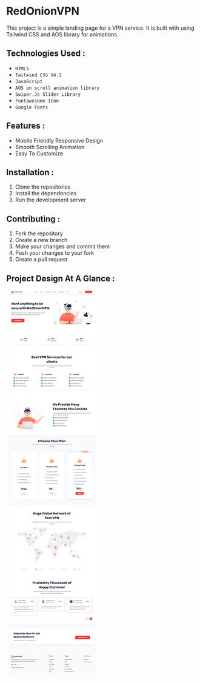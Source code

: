 # RedOnionVPN
This project is a simple landing page for a VPN service. It is built with using Tailwind CSS and AOS library for animations.

## Technologies Used :
- `HTML5`
- `Tailwind CSS V4.1`
- `JavaScript`
- `AOS on scroll animation library`
- `Swiper.Js Slider Library`
- `Fontawesome Icon`
- `Google Fonts`

## Features :
- Mobile Friendly Responsive Design
- Smooth Scrolling Animation
- Easy To Customize

## Installation :
1. Clone the repositories
2. Install the dependencies
3. Run the development server

## Contributing :
1. Fork the repository
2. Create a new branch
3. Make your changes and commit them
4. Push your changes to your fork
5. Create a pull request

## Project Design At A Glance :
![RedOnionVPN](./RedOnionVPN.png)